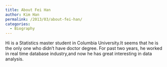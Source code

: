 ```yaml
---
title: About Fei Han
author: Kim Han
permalink: /2013/03/about-fei-han/
categories:
  - Biography
---
```

Hi is a Statistics master student in Columbia University.It seems that he is the only one who didn&#8217;t have doctor degree. For past two years, he worked in real time database industry,and now he has great interesting in data analysis.
